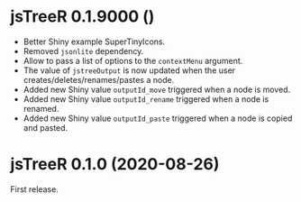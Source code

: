 # jsTreeR 0.1.9000 ()

* Better Shiny example SuperTinyIcons.
* Removed `jsonlite` dependency.
* Allow to pass a list of options to the `contextMenu` argument.
* The value of `jstreeOutput` is now updated when the user 
creates/deletes/renames/pastes a node.
* Added new Shiny value `outputId_move` triggered when a node is moved.
* Added new Shiny value `outputId_rename` triggered when a node is renamed.
* Added new Shiny value `outputId_paste` triggered when a node is copied and 
pasted.



# jsTreeR 0.1.0 (2020-08-26)

First release.
